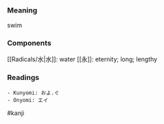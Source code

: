 ### Meaning

swim

### Components

[[Radicals/水|水]]: water [[永]]: eternity; long; lengthy

### Readings

```
- Kunyomi: およ.ぐ
- Onyomi: エイ
```

#kanji